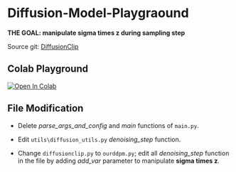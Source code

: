 # Diffusion-Model-Playgraound
**THE GOAL: manipulate sigma times z during sampling step**

Source git: [DiffusionClip](https://github.com/gwang-kim/DiffusionCLIP)

## Colab Playground
[![Open In Colab](https://colab.research.google.com/assets/colab-badge.svg)](https://colab.research.google.com/drive/1D_-8jELFZDQN-53St-Juov_hE8MHm3o0#scrollTo=q0WAU_sCp3xf)

## File Modification
* Delete *parse_args_and_config* and *main* functions of ``main.py``.

* Edit ``utils\diffusion_utils.py`` *denoising_step* function.

* Change ``diffusionclip.py`` to ``ourddpm.py``; edit all *denoising_step* function in the file by adding *add_var* parameter to manipulate **sigma times z**.
